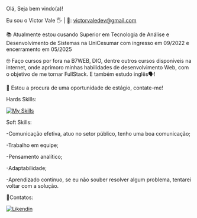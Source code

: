 Olá, Seja bem vindo(a)! 

Eu sou o Victor Vale 🖐️ | 📩: victorvaledev@gmail.com

📚 Atualmente estou cusando Superior em Tecnologia de Análise e Desenvolvimento de Sistemas na UniCesumar com ingresso em 09/2022 e encerramento em 05/2025

🤓 Faço cursos por fora na B7WEB, DIO, dentre outros cursos disponíveis na internet, onde aprimoro minhas habilidades de desenvolvimento Web, com o objetivo de me tornar FullStack. E também estudo inglês🗣️!

💼 Estou a procura de uma oportunidade de estágio, contate-me!


Hards Skills:

[![My Skills](https://skillicons.dev/icons?i=js,html,css,tailwind,react,typescript)](https://skillicons.dev)

Soft Skills:

-Comunicação efetiva, atuo no setor público, tenho uma boa comunicação;

-Trabalho em equipe;

-Pensamento analítico;

-Adaptabilidade;

-Aprendizado contínuo, se eu não souber resolver algum problema, tentarei voltar com a solução.


🧾Contatos:


[![Likendin](https://img.shields.io/badge/LinkedIn-0077B5?style=for-the-badge&logo=linkedin&logoColor=white)](https://www.linkedin.com/in/victor-vale-dev/)


 






